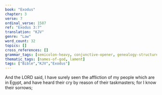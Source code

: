 ```yaml
---
book: "Exodus"
chapter: 3
verse: 7
ordinal_verse: 1587
ref: "Exodus 3:7"
translation: "KJV"
genre: "Law"
word_count: 32
topics: []
cross_references: []
grammar_tags: [semicolon-heavy, conjunctive-opener, genealogy-structure]
thematic_tags: [names-of-god, lament]
tags: ["Bible","KJV","Exodus"]
---
```

And the LORD said, I have surely seen the affliction of my people which are in Egypt, and have heard their cry by reason of their taskmasters; for I know their sorrows;

